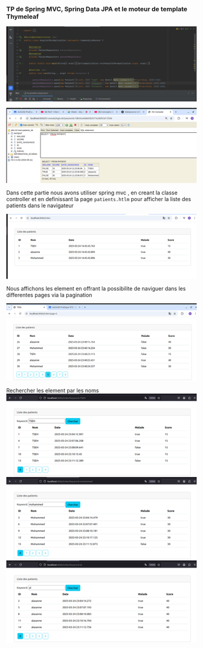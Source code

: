 ### TP  de Spring MVC, Spring Data JPA et le moteur de template Thymeleaf


![entite](./captureDEcran/test10.png)

![test](./captureDEcran/test11.png)

Dans cette partie nous avons utiliser spring mvc , en creant la classe controller 
 et en definissant la page ``patients.htlm`` pour  afficher la liste des  patients dans le navigateur

![test](./captureDEcran/test21.png)

Nous affichons les element en offrant la possibilite de  naviguer dans les differentes pages 
via la pagination

![la pagination](./captureDEcran/test30.png)

 Rechercher les element par les noms 
 ![affichage](./captureDEcran/test41.png)
 ![affichage](./captureDEcran/test42.png)
 ![affichage](./captureDEcran/test43.png)
 